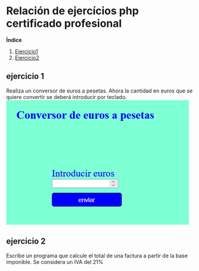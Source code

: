 # Relación de ejercícios php certificado profesional

**Índice**   
1. [Ejercicio1](#id1)
2. [Ejercicio2](#id2)
## ejercicio 1 <a name="id1"></a>
Realiza un conversor de euros a pesetas. Ahora la cantidad en euros que se quiere convertir se deberá introducir por teclado.
![](ejercicio1/ejercicio1.png/)

## ejercicio 2 <a name="id2"></a>
 Escribe un programa que calcule el total de una factura a partir de la base imponible. Se
considera un IVA del 21%


